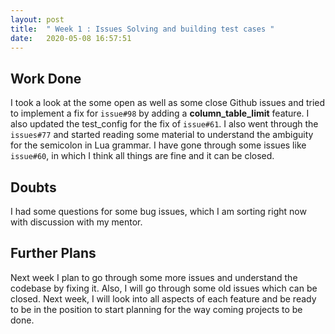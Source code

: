 ```yaml
---
layout: post
title:  " Week 1 : Issues Solving and building test cases "
date:   2020-05-08 16:57:51
---
```


## Work Done
I took a look at the some open as well as some close Github issues and tried to implement a fix for `issue#98` by adding a **column_table_limit** feature. I also updated the test_config for the fix of `issue#61`. I also went through the `issues#77` and started reading some material to understand the ambiguity for the semicolon in Lua grammar.
I have gone through some issues like `issue#60`, in which I think all things are fine and it can be closed.

## Doubts
I had some questions for some bug issues, which I am sorting right now with discussion with my mentor.

## Further Plans
Next week I plan to go through some more issues and understand the codebase by fixing it. Also, I will go through some old issues which can be closed. Next week, I will look into all aspects of each feature and be ready to be in the position to start planning for the way coming projects to be done.

